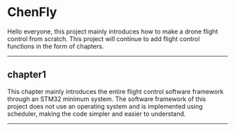 # ChenFly
Hello everyone, this project mainly introduces how to make a drone flight control from scratch. This project will continue to add flight control functions in the form of chapters.
***
## chapter1
This chapter mainly introduces the entire flight control software framework through an STM32 minimum system. The software framework of this project does not use an operating system and is implemented using scheduler, making the code simpler and easier to understand.
***
